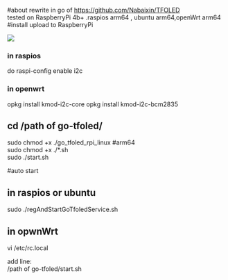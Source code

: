 #about
rewrite in go of https://github.com/Nabaixin/TFOLED  
tested on RaspberryPi 4b+ .raspios arm64 , ubuntu arm64,openWrt arm64
#install 
upload to RaspberryPi  

<img src="https://github.com/hilaoyu/go-tfoled-new/blob/main/preview.jpg">


  
### in raspios
do raspi-config enable i2c
### in openwrt
opkg install kmod-i2c-core
opkg install kmod-i2c-bcm2835

## cd /path of go-tfoled/  
sudo chmod +x ./go_tfoled_rpi_linux #arm64  
sudo chmod +x ./*.sh  
sudo ./start.sh


#auto start
## in raspios or ubuntu
sudo ./regAndStartGoTfoledService.sh

## in opwnWrt

vi /etc/rc.local

add line:  
/path of go-tfoled/start.sh